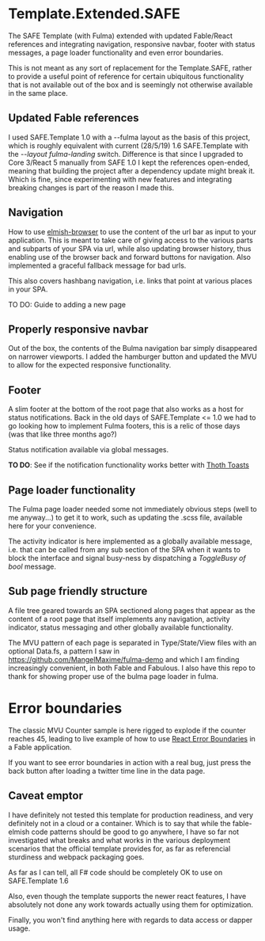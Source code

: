# Template.Extended.SAFE
The SAFE Template (with Fulma) extended with updated Fable/React references and integrating navigation, responsive navbar, footer with status messages, a page loader functionality and even error boundaries.

This is not meant as any sort of replacement for the Template.SAFE, rather to provide a useful point of reference for certain ubiquitous functionality that is not available out of the box and is seemingly not otherwise available in the same place.

## Updated Fable references
I used SAFE.Template 1.0 with a --fulma layout as the basis of this project, which is roughly equivalent with current (28/5/19) 1.6 SAFE.Template with the _--layout fulma-landing_ switch. Difference is that since I upgraded to Core 3/React 5 manually from SAFE 1.0 I kept the references open-ended, meaning that building the project after a dependency update might break it. Which is fine, since experimenting with new features and integrating breaking changes is part of the reason I made this.

## Navigation
How to use [elmish-browser](https://elmish.github.io/browser/navigation.html) to use the content of the url bar as input to your application. This is meant to take care of giving access to the various parts and subparts of your SPA via url, while also updating browser history, thus enabling use of the browser back and forward buttons for navigation. Also implemented a graceful fallback message for bad urls.

This also covers hashbang navigation, i.e. links that point at various places in your SPA.

TO DO: Guide to adding a new page

## Properly responsive navbar
Out of the box, the contents of the Bulma navigation bar simply disappeared on narrower viewports. I added the hamburger button and updated the MVU to allow for the expected responsive functionality.

## Footer
A slim footer at the bottom of the root page that also works as a host for status notifications. Back in the old days of SAFE.Template <= 1.0 we had to go looking how to implement Fulma  footers, this is a relic of those days (was that like three months ago?)

Status notification available via global messages.

**TO DO**: See if the notification functionality works better with [Thoth Toasts](https://mangelmaxime.github.io/Thoth/elmish/toast_docs.html)

## Page loader functionality
The Fulma page loader needed some not immediately obvious steps (well to me anyway...) to get it to work, such as updating the .scss file, available here for your convenience.

The activity indicator is here implemented as a globally available message, i.e. that can be called from any sub section of the SPA when it wants to block the interface and signal busy-ness by dispatching a _ToggleBusy of bool_ message.

## Sub page friendly structure
A file tree geared towards an SPA sectioned along pages that appear as the content of a root page that itself implements any navigation, activity indicator, status messaging and other globally available functionality.

The MVU pattern of each page is separated in Type/State/View files with an optional Data.fs, a pattern I saw in https://github.com/MangelMaxime/fulma-demo and which I am finding increasingly convenient, in both Fable and Fabulous. I also have this repo to thank for showing proper use of the bulma page loader in fulma.

# Error boundaries
The classic MVU Counter sample is here rigged to explode if the counter reaches 45, leading to live example of how to use [React Error Boundaries](https://github.com/fable-compiler/fable-react/blob/master/docs/react-error-boundaries.md) in a Fable application.

If you want to see error boundaries in action with a real bug, just press the back button after loading a twitter time line in the data page.

## Caveat emptor
I have definitely not tested this template for production readiness, and very definitely not in a cloud or a container. Which is to say that while the fable-elmish code patterns should be good to go anywhere, I have so far not investigated what breaks and what works in the various deployment scenarios that the official template provides for, as far as referencial sturdiness and webpack packaging goes.

As far as I can tell, all F# code should be completely OK to use on SAFE.Template 1.6

Also, even though the template supports the newer react features, I have absolutely not done any work towards actually using them for optimization.

Finally, you won't find anything here with regards to data access or dapper usage.



